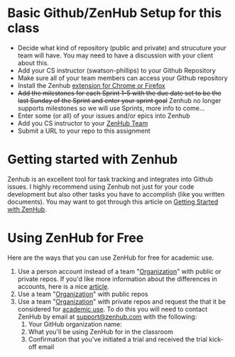 # Basic Github/ZenHub Setup for this class 
* Decide what kind of repository (public and private) and strucuture your team will have. You may need to have a discussion with your client about this.
* Add your CS instructor (swatson-phillips) to your Github Repository
* Make sure all of your team members can access your Github repository
* Install the Zenhub [extension for Chrome or Firefox](https://www.zenhub.com/extension)
* ~~Add the milestones for each Sprint 1-5 with the due date set to be the last Sunday of the Sprint and enter your sprint goal~~ Zenhub no longer supports milestones so we will use Sprints, more info to come...
* Enter some (or all) of your issues and/or epics into Zenhub
* Add you CS instructor to your [ZenHub Team](https://help.zenhub.com/support/solutions/articles/43000035792-inviting-your-team-to-zenhub)
* Submit a URL to your repo to this assignment

# Getting started with Zenhub
Zenhub is an excellent tool for task tracking and integrates into Github issues. I highly recommend using Zenhub not just for your code development but also other tasks you have to accomplish (like you written documents). 
You may want to got through this article on [Getting Started with ZenHub](https://help.zenhub.com/support/solutions/folders/43000553376).

# Using ZenHub for Free

Here are the ways that you can use ZenHub for free for academic use.

1. Use a person account instead of a team "[Organization](https://docs.github.com/en/organizations)" with public or private repos. If you'd like more information about the differences in accounts, here is a nice [article](https://docs.github.com/en/get-started/learning-about-github/types-of-github-accounts).
2. Use a team "[Organization](https://docs.github.com/en/organizations)" with public repos
3. Use a team "[Organization](https://docs.github.com/en/organizations)" with private repos and request the that it be considered for [academic use](https://help.zenhub.com/support/solutions/articles/43000472530-using-zenhub-for-academic-use). To do this you will need to contact ZenHub by email at support@zenhub.com with the following:
    1. Your GitHub organization name:
    2. What you'll be using ZenHub for in the classroom
    3. Confirmation that you've initiated a trial and received the trial kick-off email

